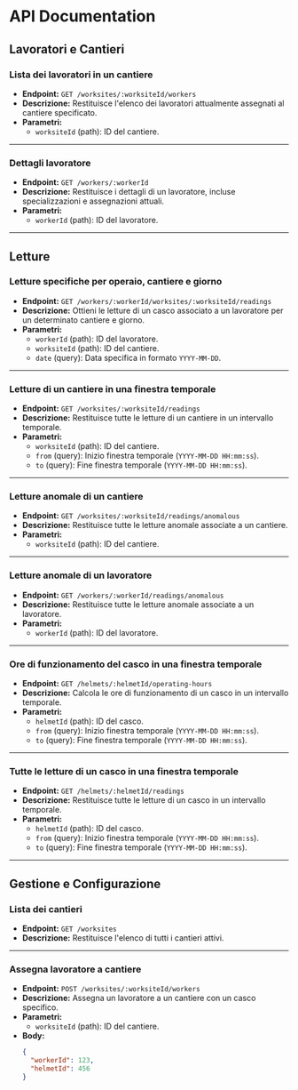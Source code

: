 # API Documentation

## **Lavoratori e Cantieri**

### Lista dei lavoratori in un cantiere
- **Endpoint:** `GET /worksites/:worksiteId/workers`
- **Descrizione:** Restituisce l'elenco dei lavoratori attualmente assegnati al cantiere specificato.
- **Parametri:**
  - `worksiteId` (path): ID del cantiere.

---

### Dettagli lavoratore
- **Endpoint:** `GET /workers/:workerId`
- **Descrizione:** Restituisce i dettagli di un lavoratore, incluse specializzazioni e assegnazioni attuali.
- **Parametri:**
  - `workerId` (path): ID del lavoratore.

---

## **Letture**

### Letture specifiche per operaio, cantiere e giorno
- **Endpoint:** `GET /workers/:workerId/worksites/:worksiteId/readings`
- **Descrizione:** Ottieni le letture di un casco associato a un lavoratore per un determinato cantiere e giorno.
- **Parametri:**
  - `workerId` (path): ID del lavoratore.
  - `worksiteId` (path): ID del cantiere.
  - `date` (query): Data specifica in formato `YYYY-MM-DD`.

---

### Letture di un cantiere in una finestra temporale
- **Endpoint:** `GET /worksites/:worksiteId/readings`
- **Descrizione:** Restituisce tutte le letture di un cantiere in un intervallo temporale.
- **Parametri:**
  - `worksiteId` (path): ID del cantiere.
  - `from` (query): Inizio finestra temporale (`YYYY-MM-DD HH:mm:ss`).
  - `to` (query): Fine finestra temporale (`YYYY-MM-DD HH:mm:ss`).

---

### Letture anomale di un cantiere
- **Endpoint:** `GET /worksites/:worksiteId/readings/anomalous`
- **Descrizione:** Restituisce tutte le letture anomale associate a un cantiere.
- **Parametri:**
  - `worksiteId` (path): ID del cantiere.

---

### Letture anomale di un lavoratore
- **Endpoint:** `GET /workers/:workerId/readings/anomalous`
- **Descrizione:** Restituisce tutte le letture anomale associate a un lavoratore.
- **Parametri:**
  - `workerId` (path): ID del lavoratore.

---

### Ore di funzionamento del casco in una finestra temporale
- **Endpoint:** `GET /helmets/:helmetId/operating-hours`
- **Descrizione:** Calcola le ore di funzionamento di un casco in un intervallo temporale.
- **Parametri:**
  - `helmetId` (path): ID del casco.
  - `from` (query): Inizio finestra temporale (`YYYY-MM-DD HH:mm:ss`).
  - `to` (query): Fine finestra temporale (`YYYY-MM-DD HH:mm:ss`).

---

### Tutte le letture di un casco in una finestra temporale
- **Endpoint:** `GET /helmets/:helmetId/readings`
- **Descrizione:** Restituisce tutte le letture di un casco in un intervallo temporale.
- **Parametri:**
  - `helmetId` (path): ID del casco.
  - `from` (query): Inizio finestra temporale (`YYYY-MM-DD HH:mm:ss`).
  - `to` (query): Fine finestra temporale (`YYYY-MM-DD HH:mm:ss`).

---

## **Gestione e Configurazione**

### Lista dei cantieri
- **Endpoint:** `GET /worksites`
- **Descrizione:** Restituisce l'elenco di tutti i cantieri attivi.

---

### Assegna lavoratore a cantiere
- **Endpoint:** `POST /worksites/:worksiteId/workers`
- **Descrizione:** Assegna un lavoratore a un cantiere con un casco specifico.
- **Parametri:**
  - `worksiteId` (path): ID del cantiere.
- **Body:**
  ```json
  {
    "workerId": 123,
    "helmetId": 456
  }

